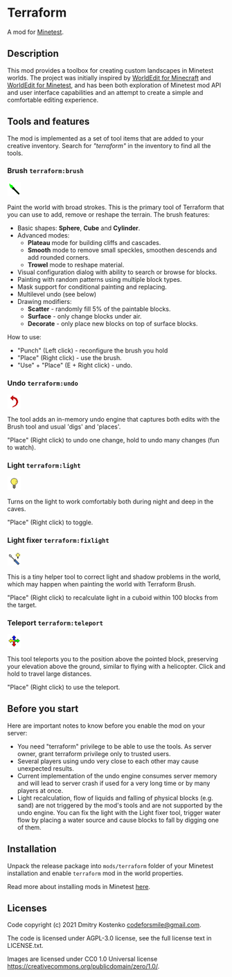 # Terraform 

A mod for [Minetest](https://www.minetest.net/).

## Description

This mod provides a toolbox for creating custom landscapes in Minetest worlds.
The project was initially inspired by [WorldEdit for Minecraft](https://enginehub.org/worldedit/)
and [WorldEdit for Minetest](https://github.com/Uberi/Minetest-WorldEdit), and has been
both exploration of Minetest mod API and user interface capabilities and an attempt to
create a simple and comfortable editing experience.

## Tools and features

The mod is implemented as a set of tool items that are added to your creative inventory.
Search for _"terraform"_ in the inventory to find all the tools.

### Brush `terraform:brush`

![(brush icon)](images/terraform_tool_brush_green.png "Brush tool icon") 

Paint the world with broad strokes. This is the primary tool of Terraform that
you can use to add, remove or reshape the terrain. The brush features:

* Basic shapes: **Sphere**, **Cube** and **Cylinder**.
* Advanced modes:
  * **Plateau** mode for building cliffs and cascades.
  * **Smooth** mode to remove small speckles, smoothen descends and add rounded corners.
  * **Trowel** mode to reshape material.
* Visual configuration dialog with ability to search or browse for blocks.
* Painting with random patterns using multiple block types.
* Mask support for conditional painting and replacing.
* Multilevel undo (see below)
* Drawing modifiers:
  * **Scatter** - randomly fill 5% of the paintable blocks.
  * **Surface** - only change blocks under air.
  * **Decorate** - only place new blocks on top of surface blocks.

How to use:

* "Punch" (Left click) - reconfigure the brush you hold
* "Place" (Right click) - use the brush.
* "Use" + "Place" (E + Right click) - undo.

### Undo `terraform:undo`

![(undo icon)](textures/terraform_tool_undo.png "Undo tool icon") 

The tool adds an in-memory undo engine that captures both edits with the Brush tool and
usual 'digs' and 'places'.

"Place" (Right click) to undo one change, hold to undo many changes (fun to watch).

### Light `terraform:light`

![(light icon)](textures/terraform_tool_light.png "Light tool icon") 

Turns on the light to work comfortably both during night and deep in the caves.

"Place" (Right click) to toggle.

### Light fixer `terraform:fixlight`

![(light fixer icon)](textures/terraform_tool_fix_light.png "Light fixer tool icon") 

This is a tiny helper tool to correct light and shadow problems in the world, which may happen when painting the world with Terraform Brush.

"Place" (Right click) to recalculate light in a cuboid within 100 blocks from the target.

### Teleport `terraform:teleport`

![(teleport icon)](textures/terraform_tool_teleport.png "Teleport tool icon") 

This tool teleports you to the position above the pointed block, preserving your elevation above the ground,
similar to flying with a helicopter. Click and hold to travel large distances.

"Place" (Right click) to use the teleport.

## Before you start

Here are important notes to know before you enable the mod on your server:

* You need "terraform" privilege to be able to use the tools. As server owner, grant
  terraform privilege only to trusted users.
* Several players using undo very close to each other may cause unexpected results.
* Current implementation of the undo engine consumes server memory and will lead
  to server crash if used for a very long time or by many players at once.
* Light recalculation, flow of liquids and falling of physical blocks (e.g. sand) are
  not triggered by the mod's tools and are not supported by the undo engine.
	You can fix the light with the Light fixer tool, trigger water flow by placing a water
	source and cause blocks to fall by digging one of them.

## Installation

Unpack the release package into `mods/terraform` folder of your Minetest installation and enable
`terraform` mod in the world properties.

Read more about installing mods in Minetest [here](https://wiki.minetest.net/Installing_Mods).

## Licenses

Code copyright (c) 2021 Dmitry Kostenko <codeforsmile@gmail.com>.

The code is licensed under AGPL-3.0 license, see the full license text in LICENSE.txt.

Images are licensed under CC0 1.0 Universal license https://creativecommons.org/publicdomain/zero/1.0/.

